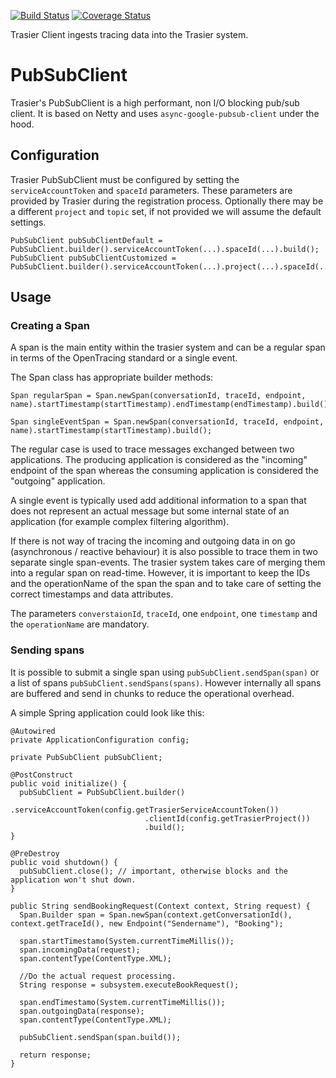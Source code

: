 [![Build Status](https://travis-ci.org/trasiercom/trasier-client.svg?branch=develop)](https://travis-ci.org/trasiercom/trasier-client)
[![Coverage Status](https://coveralls.io/repos/github/trasiercom/trasier-client/badge.svg?branch=develop&g=3)](https://coveralls.io/github/trasiercom/trasier-client?branch=develop)


Trasier Client ingests tracing data into the Trasier system.

# PubSubClient

Trasier's PubSubClient is a high performant, non I/O blocking pub/sub client. It is based on Netty and uses `async-google-pubsub-client` under the hood.

## Configuration

Trasier PubSubClient must be configured by setting the `serviceAccountToken` and `spaceId` parameters.
These parameters are provided by Trasier during the registration process.
Optionally there may be a different `project` and `topic` set, if not provided we will assume the default settings.

```
PubSubClient pubSubClientDefault = PubSubClient.builder().serviceAccountToken(...).spaceId(...).build();
PubSubClient pubSubClientCustomized = PubSubClient.builder().serviceAccountToken(...).project(...).spaceId(...).topic(...).build();
```

## Usage

### Creating a Span

A span is the main entity within the trasier system and can be a regular span in terms of the OpenTracing standard or a single event.

The Span class has appropriate builder methods:

```
Span regularSpan = Span.newSpan(conversationId, traceId, endpoint, name).startTimestamp(startTimestamp).endTimestamp(endTimestamp).build();

Span singleEventSpan = Span.newSpan(conversationId, traceId, endpoint, name).startTimestamp(startTimestamp).build();
```

The regular case is used to trace messages exchanged between two applications. The producing application is considered as the "incoming" endpoint of the span whereas the consuming application is considered the "outgoing" application.

A single event is typically used add additional information to a span that does not represent an actual message but some internal state of an application (for example complex filtering algorithm).

If there is not way of tracing the incoming and outgoing data in on go (asynchronous / reactive behaviour) it is also possible to trace them in two separate single span-events. The trasier system takes care of merging them into a regular span on read-time. However, it is important to keep the IDs and the operationName of the span the span and to take care of setting the correct timestamps and data attributes.

The parameters `converstaionId`, `traceId`, one `endpoint`, one `timestamp` and the `operationName` are mandatory.

### Sending spans

It is possible to submit a single span using `pubSubClient.sendSpan(span)` or a list of spans `pubSubClient.sendSpans(spans)`. However internally all spans are buffered and send in chunks to reduce the operational overhead.

A simple Spring application could look like this:

```
@Autowired
private ApplicationConfiguration config;

private PubSubClient pubSubClient;

@PostConstruct
public void initialize() {
  pubSubClient = PubSubClient.builder()
                              .serviceAccountToken(config.getTrasierServiceAccountToken())
                              .clientId(config.getTrasierProject())
                              .build();
}

@PreDestroy
public void shutdown() {
  pubSubClient.close(); // important, otherwise blocks and the application won't shut down.
}

public String sendBookingRequest(Context context, String request) {
  Span.Builder span = Span.newSpan(context.getConversationId(), context.getTraceId(), new Endpoint("Sendername"), "Booking");
  
  span.startTimestamo(System.currentTimeMillis());
  span.incomingData(request);
  span.contentType(ContentType.XML);
  
  //Do the actual request processing.
  String response = subsystem.executeBookRequest();
  
  span.endTimestamo(System.currentTimeMillis());
  span.outgoingData(response);
  span.contentType(ContentType.XML);

  pubSubClient.sendSpan(span.build());

  return response;
}
```